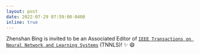 ```yaml
---
layout: post
date: 2022-07-29 07:59:00-0400
inline: true
---
```


Zhenshan Bing is invited to be an Associated Editor of [`IEEE Transactions on Neural Network and Learning Systems`](https://ieeexplore.ieee.org/xpl/RecentIssue.jsp?punumber=5962385) (TNNLS)! :sparkles: :smile:
